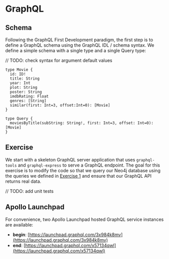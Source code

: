 # GraphQL

## Schema

Following the GraphQL First Development paradigm, the first step is to define a GraphQL schema using the GraphQL IDL / schema syntax. We define a simple schema with a single type and a single Query type:

// TODO: check syntax for argument default values

```
type Movie {
  id: ID!
  title: String
  year: Int
  plot: String
  poster: String
  imdbRating: Float
  genres: [String]
  similar(first: Int=3, offset:Int=0): [Movie]
}

type Query {
  moviesByTitle(subString: String!, first: Int=3, offset: Int=0): [Movie]
}
```

## Exercise

We start with a skeleton GraphQL server application that uses `graphql-tools` and `graphql-express` to serve a GraphQL endpoint. The goal for this exercise is to modify the code so that we query our Neo4j database using the queries we defined in [Exercise 1]() and ensure that our GraphQL API returns real data.

// TODO: add unit tests

## Apollo Launchpad

For convenience, two Apollo Launchpad hosted GraphQL service instances are available:

* **begin**: [https://launchpad.graphql.com/3x984k8mv](https://launchpad.graphql.com/3x984k8mv)
* **end**: [https://launchpad.graphql.com/x57134qwl](https://launchpad.graphql.com/x57134qwl)